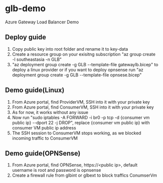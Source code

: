 # glb-demo
Azure Gateway Load Balancer Demo

## Deploy guide
1. Copy public key into root folder and rename it to key-data
2. Create a resource group on your exisitng subscription "az group create -l southeastasia -n GLB"
3. "az deployment group create -g GLB --template-file gatewaylb.bicep" to deploy a linux provider or if you want to deploy opnsense run "az deployment group create -g GLB --template-file opnsese.bicep"

## Demo guide(Linux)
1. From Azure portal, find ProviderVM, SSH into it with your private key
2. From Azure portal, find ConsumerVM, SSH into it with your private key
3. As for now, it works without any issue
4. Now run "sudo iptables -A FORWARD -i br0 -p tcp -d {consumer vm public ip} --dport 22 -j DROP", replace {consumer vm public ip} with consumer VM public ip address
5. The SSH session to ConsumerVM stops working, as we blocked incoming traffic to ConsumerVM


## Demo guide(OPNSense)
1. From Azure portal, find OPNSense, https://\<public ip\>, default username is root and password is opnsense
2. Create a firewall rule from glbint or glbext to block traffics ConumserVm

